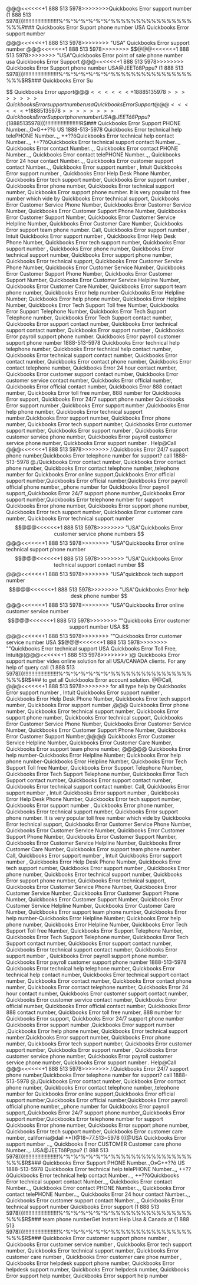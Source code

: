 @@@<<<<<<+1 888 513 5978>>>>>>>>Quickbooks Error support number (1 888 513 5978)))!!!!!!!!!!!!!!!!!!!!!!!%^%^%^%^%^%^%^%%%%%%%%%%%%%%%%%%%$R$### Quickbooks Error Suport phone number USA
Quickbooks Error support number $$ $$@@@<<<<<<+1 888 513 5978>>>>>>>> "USA" Quickbooks Error support number @@@<<<<<<+1 888 513 5978>>>>>>>> $$@@@<<<<<<+1 888 513 5978>>>>>>>> "USA"Quickbooks Error point of sale phone number usa Quickbooks Error Support @@@<<<<<<+1 888 513 5978>>>>>>>> Quickbooks Error Support phone number USA@JEETôßPppu? (1 888 513 5978)))!!!!!!!!!!!!!!!!!!!!!!!%^%^%^%^%^%^%^%%%%%%%%%%%%%%%%%%%$R$### Quickbooks Error Su

$$ Quickbooks Error  $upport @@@<<<<<<+1 888 513 5978>>>>>>>> Quickbooks Error support number usa Quickbooks Error Support @@@<<<<<<+1 888 513 5978>>>>>>>> Quickbooks Error Support phone number
USA@JEETôßPppu? (1 888 513 5978)))!!!!!!!!!!!!!!!!!!!!!!!%^%^%^%^%^%^%^%%%%%%%%%%%%%%%%%%%$R$### Quickbooks Error Support PHONE Number..,O»G++??ô US 1888-513-5978 Quickbooks Error technical help telePHONE Number..,, ++??ôQuickbooks Error technical help contact Number..,, ++??ôQuickbooks Error technical support contact Number..,, Quickbooks Error contact Number..,, Quickbooks Error contact PHONE Number..,, Quickbooks Error contact telePHONE Number..,, Quickbooks Error 24 hour contact Number..,, Quickbooks Error customer support contact Number..,, Quickbooks Error support number , Intuit Quickbooks Error support number , Quickbooks Error Help Desk Phone Number, Quickbooks Error tech support number, Quickbooks Error support number , Quickbooks Error phone number, Quickbooks Error technical support number, Quickbooks Error support phone number. It is very popular toll free number which vide by Quickbooks Error technical support, Quickbooks Error Customer Service Phone Number, Quickbooks Error Customer Service Number, Quickbooks Error Customer Support Phone Number, Quickbooks Error Customer Support Number, Quickbooks Error Customer Service Helpline Number, Quickbooks Error Customer Care Number, Quickbooks Error support team phone number. Call, Quickbooks Error support number , Intuit Quickbooks Error support number , Quickbooks Error Help Desk Phone Number, Quickbooks Error tech support number, Quickbooks Error support number , Quickbooks Error phone number, Quickbooks Error technical support number, Quickbooks Error support phone number, Quickbooks Error technical support, Quickbooks Error Customer Service Phone Number, Quickbooks Error Customer Service Number, Quickbooks Error Customer Support Phone Number, Quickbooks Error Customer Support Number, Quickbooks Error Customer Service Helpline Number, Quickbooks Error Customer Care Number, Quickbooks Error support team phone number, Quickbooks Error help number-Quickbooks Error Helpline Number; Quickbooks Error help phone number, Quickbooks Error Helpline Number, Quickbooks Error Tech Support Toll free Number, Quickbooks Error Support Telephone Number, Quickbooks Error Tech Support Telephone number, Quickbooks Error Tech Support contact number, Quickbooks Error support contact number, Quickbooks Error technical support contact number, Quickbooks Error support number , Quickbooks Error payroll support phone number. Quickbooks Error payroll customer support phone number 1888-513-5978 Quickbooks Error technical help telephone number, Quickbooks Error technical help contact number, Quickbooks Error technical support contact number, Quickbooks Error contact number, Quickbooks Error contact phone number, Quickbooks Error contact telephone number, Quickbooks Error 24 hour contact number, Quickbooks Error customer support contact number, Quickbooks Error customer service contact number, Quickbooks Error official number, Quickbooks Error official contact number, Quickbooks Error 888 contact number, Quickbooks Error toll free number, 888 number for Quickbooks Error support, Quickbooks Error 24/7 support phone number Quickbooks Error support number ,Quickbooks Error support number ,Quickbooks Error  help phone number, Quickbooks Error  technical support number.Quickbooks Error  support number, Quickbooks Error  phone number, Quickbooks Error  tech support number, Quickbooks Error  customer support number, Quickbooks Error support number , Quickbooks Error  customer service phone number, Quickbooks Error  payroll customer service phone number, Quickbooks Error support number . Help@Call @@@<<<<<<+1 888 513 5978>>>>>>>> /.Quickbooks Error 24/7 support phone number,Quickbooks Error telephone number for support? call 1888-513-5978 @./Quickbooks Error contact number, Quickbooks Error contact phone number, Quickbooks Error contact telephone number,,telephone number for Quickbooks Error online support,Quickbooks Error official support number,Quickbooks Error official number,Quickbooks Error payroll official phone number,,,phone number for Quickbooks Error payroll support,,Quickbooks Error 24/7 support phone number,,Quickbooks Error support number,Quickbooks Error telephone number for support Quickbooks Error phone number, Quickbooks Error support phone number, Quickbooks Error tech support number, Quickbooks Error customer care number, Quickbooks Error technical support number $$@@@<<<<<<+1 888 513 5978>>>>>>>> "USA"Quickbooks Error customer service phone numbers $$@@@<<<<<<+1 888 513 5978>>>>>>>> "USA"Quickbooks Error online technical support phone number $$@@@<<<<<<+1 888 513 5978>>>>>>>> "USA"Quickbooks Error technical support contact number $$@@@<<<<<<+1 888 513 5978>>>>>>>> "USA"quickbook tech support number $$@@@<<<<<<+1 888 513 5978>>>>>>>> "USA"Quickbooks Error help desk phone number $$@@@<<<<<<+1 888 513 5978>>>>>>>> "USA"Quickbooks Error online customer service number $$@@@<<<<<<+1 888 513 5978>>>>>>>> ""Quickbooks Error customer support number USA $$@@@<<<<<<+1 888 513 5978>>>>>>>> ""Quickbooks Error customer service number USA $$@@@<<<<<<+1 888 513 5978>>>>>>>> ""Quickbooks Error technical support USA Quickbooks Error Toll Free, Intuit@(@@@<<<<<<+1 888 513 5978>>>>>>>> )@ Quickbooks Error support number vides online solution for all USA/CANADA clients. For any help of query call (1 888 513 5978)))!!!!!!!!!!!!!!!!!!!!!!!%^%^%^%^%^%^%^%%%%%%%%%%%%%%%%%%%$R$### to get all Quickbooks Error account solution. @@Call, @@@<<<<<<+1 888 513 5978>>>>>>>> for all type help by Quickbooks Error support number , Intuit Quickbooks Error support number , Quickbooks Error Help Desk Phone Number, Quickbooks Error tech support number, Quickbooks Error support number ,@@@ Quickbooks Error phone number, Quickbooks Error technical support number, Quickbooks Error support phone number, Quickbooks Error technical support, Quickbooks Error Customer Service Phone Number, Quickbooks Error Customer Service Number, Quickbooks Error Customer Support Phone Number, Quickbooks Error Customer Support Number,@@@@ Quickbooks Error Customer Service Helpline Number, Quickbooks Error Customer Care Number, Quickbooks Error support team phone number, @@@@@ Quickbooks Error help number-Quickbooks Error Helpline Number; Quickbooks Error help phone number-Quickbooks Error Helpline Number, Quickbooks Error Tech Support Toll free Number, Quickbooks Error Support Telephone Number, Quickbooks Error Tech Support Telephone number, Quickbooks Error Tech Support contact number, Quickbooks Error support contact number, Quickbooks Error technical support contact number. Call, Quickbooks Error support number , Intuit Quickbooks Error support number , Quickbooks Error Help Desk Phone Number, Quickbooks Error tech support number, Quickbooks Error support number , Quickbooks Error phone number, Quickbooks Error technical support number, Quickbooks Error support phone number. It is very popular toll free number which vide by Quickbooks Error technical support, Quickbooks Error Customer Service Phone Number, Quickbooks Error Customer Service Number, Quickbooks Error Customer Support Phone Number, Quickbooks Error Customer Support Number, Quickbooks Error Customer Service Helpline Number, Quickbooks Error Customer Care Number, Quickbooks Error support team phone number. Call, Quickbooks Error support number , Intuit Quickbooks Error support number , Quickbooks Error Help Desk Phone Number, Quickbooks Error tech support number, Quickbooks Error support number , Quickbooks Error phone number, Quickbooks Error technical support number, Quickbooks Error support phone number, Quickbooks Error technical support, Quickbooks Error Customer Service Phone Number, Quickbooks Error Customer Service Number, Quickbooks Error Customer Support Phone Number, Quickbooks Error Customer Support Number, Quickbooks Error Customer Service Helpline Number, Quickbooks Error Customer Care Number, Quickbooks Error support team phone number, Quickbooks Error help number-Quickbooks Error Helpline Number; Quickbooks Error help phone number, Quickbooks Error Helpline Number, Quickbooks Error Tech Support Toll free Number, Quickbooks Error Support Telephone Number, Quickbooks Error Tech Support Telephone number, Quickbooks Error Tech Support contact number, Quickbooks Error support contact number, Quickbooks Error technical support contact number, Quickbooks Error support number , Quickbooks Error payroll support phone number. Quickbooks Error payroll customer support phone number 1888-513-5978 Quickbooks Error technical help telephone number, Quickbooks Error technical help contact number, Quickbooks Error technical support contact number, Quickbooks Error contact number, Quickbooks Error contact phone number, Quickbooks Error contact telephone number, Quickbooks Error 24 hour contact number, Quickbooks Error customer support contact number, Quickbooks Error customer service contact number, Quickbooks Error official number, Quickbooks Error official contact number, Quickbooks Error 888 contact number, Quickbooks Error toll free number, 888 number for Quickbooks Error support, Quickbooks Error 24/7 support phone number Quickbooks Error support number ,Quickbooks Error support number ,Quickbooks Error  help phone number, Quickbooks Error  technical support number.Quickbooks Error  support number, Quickbooks Error  phone number, Quickbooks Error  tech support number, Quickbooks Error  customer support number, Quickbooks Error support number , Quickbooks Error  customer service phone number, Quickbooks Error  payroll customer service phone number, Quickbooks Error support number . Help@Call @@@<<<<<<+1 888 513 5978>>>>>>>> /.Quickbooks Error 24/7 support phone number,Quickbooks Error telephone number for support? call 1888-513-5978 @./Quickbooks Error contact number, Quickbooks Error contact phone number, Quickbooks Error contact telephone number,,telephone number for Quickbooks Error online support,Quickbooks Error official support number,Quickbooks Error official number,Quickbooks Error payroll official phone number,,,phone number for Quickbooks Error payroll support,,Quickbooks Error 24/7 support phone number,,Quickbooks Error support number,Quickbooks Error telephone number for support Quickbooks Error phone number, Quickbooks Error support phone number, Quickbooks Error tech support number, Quickbooks Error customer care number, california@dail **))@18~77.513~5978 (((@USA Quickbooks Error support number ..,, Quickbooks Error  CUSTOMER Customer care phone Number..,..USA@JEETôßPppu? (1 888 513 5978)))!!!!!!!!!!!!!!!!!!!!!!!%^%^%^%^%^%^%^%%%%%%%%%%%%%%%%%%%$R$### Quickbooks Error Support PHONE Number..,O»G++??ô US 1888-513-5978 Quickbooks Error technical help telePHONE Number..,, ++??ôQuickbooks Error technical help contact Number..,, ++??ôQuickbooks Error technical support contact Number..,, Quickbooks Error contact Number..,, Quickbooks Error contact PHONE Number..,, Quickbooks Error contact telePHONE Number..,, Quickbooks Error 24 hour contact Number..,, Quickbooks Error customer support contact Number..,, Quickbooks Error technical support number Quickbooks Error support (1 888 513 5978)))!!!!!!!!!!!!!!!!!!!!!!!%^%^%^%^%^%^%^%%%%%%%%%%%%%%%%%%%$R$### team phone numberGet Instant Help Usa & Canada at (1 888 513 5978)))!!!!!!!!!!!!!!!!!!!!!!!%^%^%^%^%^%^%^%%%%%%%%%%%%%%%%%%%$R$### Quickbooks Error customer support phone number , Quickbooks Error customer service number , Quickbooks Error tech support number, Quickbooks Error technical support number, Quickbooks Error customer care number , Quickbooks Error customer care phoe number , Quickbooks Error helpdesk support phone number, Quickbooks Error helpdesk support number, Quickbooks Error helpdesk number, Quickbooks Error support help number, Quickbooks Error support help number